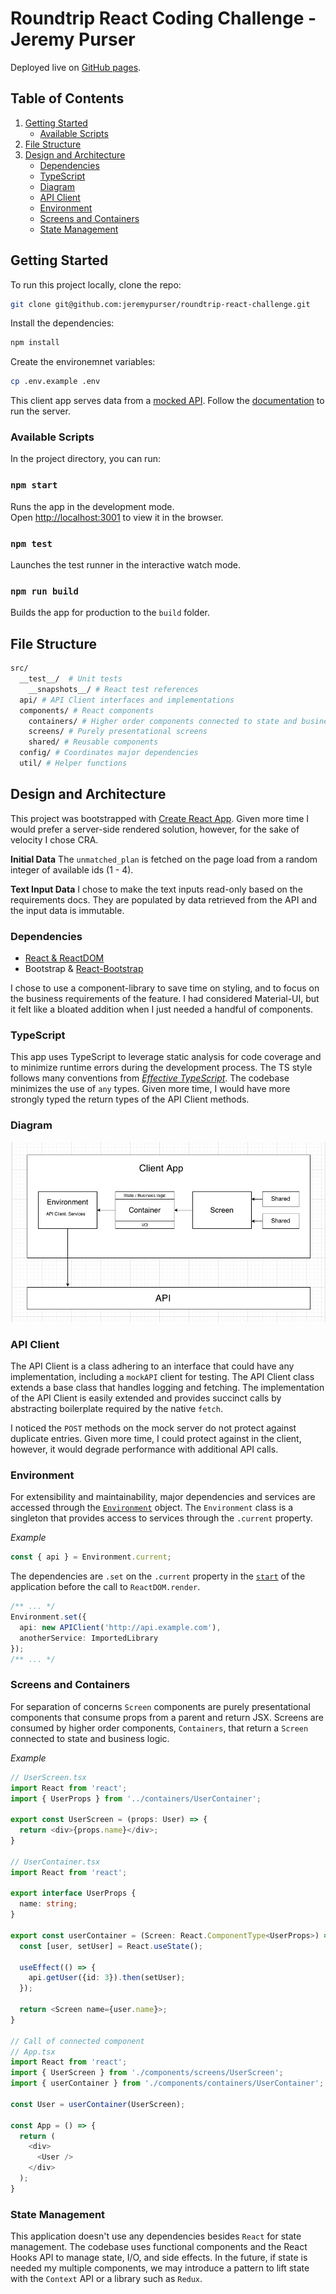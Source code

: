 # Roundtrip React Coding Challenge - Jeremy Purser

Deployed  live on [GitHub pages](https://jeremypurser.github.io/roundtrip-react-challenge/).

## Table of Contents

1. [Getting Started](#getting-started)
    - [Available Scripts](#available-scripts)
2. [File Structure](#file-structure)
3. [Design and Architecture](#design-and-architecture)
    - [Dependencies](#dependencies)
    - [TypeScript](#typescript)
    - [Diagram](#diagram)
    - [API Client](#api-client)
    - [Environment](#environment)
    - [Screens and Containers](#screens-and-containers)
    - [State Management](#state-management)

## Getting Started

To run this project locally, clone the repo:
```sh
git clone git@github.com:jeremypurser/roundtrip-react-challenge.git
```
Install the dependencies:
```sh
npm install
```
Create the environemnet variables:
```sh
cp .env.example .env
```

This client app serves data from a [mocked API](https://github.com/RideRoundTrip/react-challenge). Follow the [documentation](https://github.com/RideRoundTrip/react-challenge#setup) to run the server.


### Available Scripts

In the project directory, you can run:

### `npm start`

Runs the app in the development mode.<br />
Open [http://localhost:3001](http://localhost:3001) to view it in the browser.

### `npm test`

Launches the test runner in the interactive watch mode.<br />


### `npm run build`

Builds the app for production to the `build` folder.<br />

## File Structure

```sh
src/
  __test__/  # Unit tests
    __snapshots__/ # React test references
  api/ # API Client interfaces and implementations
  components/ # React components
    containers/ # Higher order components connected to state and business logic
    screens/ # Purely presentational screens
    shared/ # Reusable components
  config/ # Coordinates major dependencies
  util/ # Helper functions

```

## Design and Architecture

This project was bootstrapped with [Create React App](https://github.com/facebook/create-react-app). Given more time I would prefer a server-side rendered solution, however, for the sake of velocity I chose CRA.

**Initial Data**
The `unmatched_plan` is fetched on the page load from a random integer of available ids (1 - 4).

**Text Input Data**
I chose to make the text inputs read-only based on the requirements docs. They are populated by data retrieved from the API and the input data is immutable.

### Dependencies

- [React & ReactDOM](https://reactjs.org/)
- Bootstrap & [React-Bootstrap](https://react-bootstrap.github.io/)

I chose to use a component-library to save time on styling, and to focus on the business requirements of the feature. I had considered Material-UI, but it felt like a bloated addition when I just needed a handful of components.

### TypeScript

This app uses TypeScript to leverage static analysis for code coverage and to minimize runtime errors during the development process. The TS style follows many conventions from [_Effective TypeScript_](https://www.oreilly.com/library/view/effective-typescript/9781492053736/). The codebase minimizes the use of `any` types. Given more time, I would have more strongly typed the return types of the API Client methods.

### Diagram

![App diagram](assets/app_diagram.png)

### API Client

The API Client is a class adhering to an interface that could have any implementation, including a `mockAPI` client for testing. The API Client class extends a base class that handles logging and fetching. The implementation of the API Client is easily extended and provides succinct calls by abstracting boilerplate required by the native `fetch`.

I noticed the `POST` methods on the mock server do not protect against duplicate entries. Given more time, I could protect against in the client, however, it would degrade performance with additional API calls.

### Environment

For extensibility and maintainability, major dependencies and services are accessed through the [`Environment`](src/config/Environment.ts) object. The `Environment` class is a singleton that provides access to services through the `.current` property.

_Example_

```typescript
const { api } = Environment.current;
```

The dependencies are `.set` on the `.current` property in the [`start`](src/index.tsx) of the application before the call to `ReactDOM.render`.

```typescript
/** ... */
Environment.set({
  api: new APIClient('http://api.example.com'),
  anotherService: ImportedLibrary
});
/** ... */
```

### Screens and Containers

For separation of concerns `Screen` components are purely presentational components that consume props from a parent and return JSX. Screens are consumed by higher order components, `Containers`, that return a `Screen` connected to state and business logic.

_Example_

```typescript
// UserScreen.tsx
import React from 'react';
import { UserProps } from '../containers/UserContainer';

export const UserScreen = (props: User) => {
  return <div>{props.name}</div>;
}

// UserContainer.tsx
import React from 'react';

export interface UserProps {
  name: string;
}

export const userContainer = (Screen: React.ComponentType<UserProps>) => () => {
  const [user, setUser] = React.useState();

  useEffect(() => {
    api.getUser({id: 3}).then(setUser);
  });

  return <Screen name={user.name}>;
}

// Call of connected component
// App.tsx
import React from 'react';
import { UserScreen } from './components/screens/UserScreen';
import { userContainer } from './components/containers/UserContainer';

const User = userContainer(UserScreen);

const App = () => {
  return (
    <div>
      <User />
    </div>
  );
}
```

### State Management

This application doesn't use any dependencies besides `React` for state management. The codebase uses functional components and the React Hooks API to manage state, I/O, and side effects. In the future, if state is needed my multiple components, we may introduce a pattern to lift state with the `Context` API or a library such as `Redux`.






